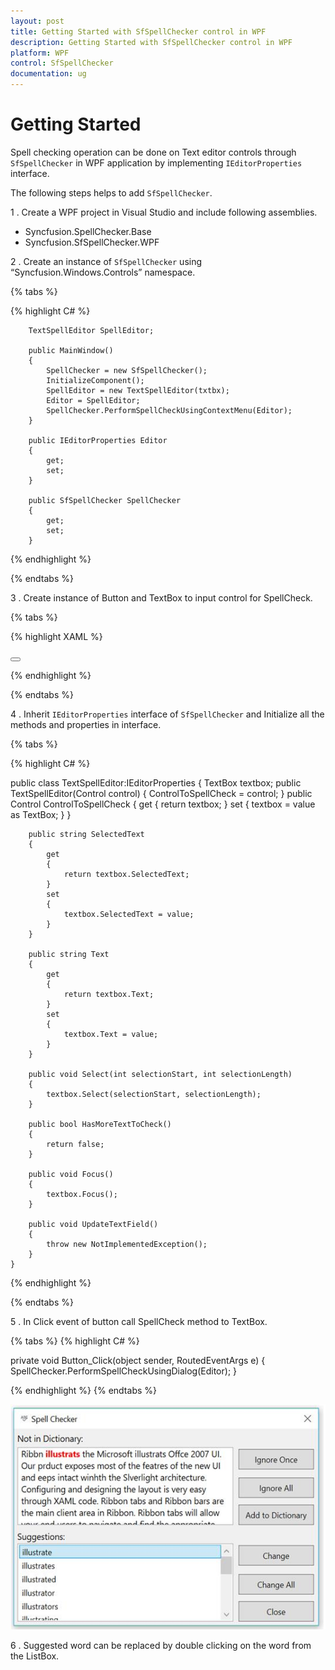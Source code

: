 ```yaml
---
layout: post
title: Getting Started with SfSpellChecker control in WPF
description: Getting Started with SfSpellChecker control in WPF
platform: WPF
control: SfSpellChecker
documentation: ug
--- 
```


# Getting Started

Spell checking operation can be done on Text editor controls through `SfSpellChecker` in WPF application by implementing `IEditorProperties` interface.

The following steps helps to add `SfSpellChecker`.

1 . Create a WPF project in Visual Studio and include following assemblies.

* Syncfusion.SpellChecker.Base
* Syncfusion.SfSpellChecker.WPF

2 . Create an instance of `SfSpellChecker` using “Syncfusion.Windows.Controls” namespace.

{% tabs %}

{% highlight C# %}

        TextSpellEditor SpellEditor;

        public MainWindow()
        {
            SpellChecker = new SfSpellChecker();
            InitializeComponent();
            SpellEditor = new TextSpellEditor(txtbx);
            Editor = SpellEditor;
            SpellChecker.PerformSpellCheckUsingContextMenu(Editor);
        }

        public IEditorProperties Editor
        {
            get;
            set;
        }

        public SfSpellChecker SpellChecker
        {
            get;
            set;
        }

{% endhighlight %}

{% endtabs %}

3 . Create instance of Button and TextBox to input control for SpellCheck.

{% tabs %}

{% highlight XAML %}

<Grid>

<TextBox x:Name="txtbx" TextWrapping="Wrap" VerticalContentAlignment="Top"
         Text="Ribbn illustrats the Microsoft illustrats Offce 2007 UI.
         Our prduct exposes most of the featres of the new UI and eeps
         intact winhth the Slverlight architecture.
         Configuring and designing the layout is very easy through XAML code.
         Ribbon tabs and Ribbon bars are the main client area in Ribbon.
         Ribbon tabs will allow your end users to navigate and find the appropriate
         tools for the task at hand. The Ribbon bars will contain the Ribbon tools."
         VerticalAlignment="Stretch" />
         
<Button HorizontalAlignment="Center" Width="80" Height="20"  Content="Spell Check" Click="Button_Click">

</Button>

</Grid> 

{% endhighlight %}

{% endtabs %}


4 . Inherit `IEditorProperties` interface of `SfSpellChecker` and Initialize all the methods and properties in interface.

{% tabs %}

{% highlight C# %}


   public class TextSpellEditor:IEditorProperties
    {
        TextBox textbox;
        public TextSpellEditor(Control control)
        {
            ControlToSpellCheck = control;
        }
        public Control ControlToSpellCheck
        {
            get
            {
                return textbox;
            }
            set
            {
                textbox = value as TextBox;
            }
        }

        public string SelectedText
        {
            get
            {
                return textbox.SelectedText;
            }
            set
            {
                textbox.SelectedText = value;
            }
        }

        public string Text
        {
            get
            {
                return textbox.Text;
            }
            set
            {
                textbox.Text = value;
            }
        }

        public void Select(int selectionStart, int selectionLength)
        {
            textbox.Select(selectionStart, selectionLength);
        }

        public bool HasMoreTextToCheck()
        {
            return false;
        }

        public void Focus()
        {
            textbox.Focus();
        }

        public void UpdateTextField()
        {
            throw new NotImplementedException();
        }
    }

{% endhighlight %}

{% endtabs %}

5 . In Click event of button call SpellCheck method to TextBox.

{% tabs %}
{% highlight C# %}

private void Button_Click(object sender, RoutedEventArgs e)
{
SpellChecker.PerformSpellCheckUsingDialog(Editor);
}

{% endhighlight %}
{% endtabs %}

![](gettingstarted-images/getting-started.jpeg)


6 . Suggested word can be replaced by double clicking on the word from the ListBox.

